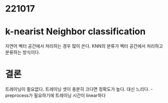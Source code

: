# 221017
# k-nearist Neighbor classification
자연어 벡터 공간에서 처리하는 경우 많이 쓴다.
KNN의 분류가 벡터 공간에서 처리하고 분류하는 방식이다.

# 결론
트레이닝이 필요없다.
트레이닝 셋이 충분히 크다면 정확도가 높다.
대신 느리다. - preprocess가 필요하기에 트레이닝 시간이 linear하다